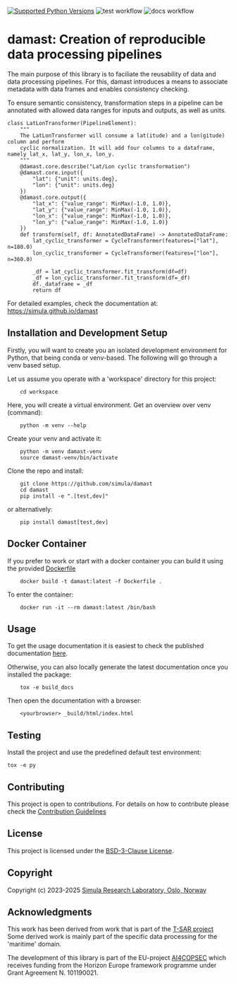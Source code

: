 [![Supported Python Versions](https://img.shields.io/pypi/pyversions/damast)](https://pypi.org/project/damast/)
![test workflow](https://github.com/simula/damast/actions/workflows/test.yml/badge.svg)
![docs workflow](https://github.com/simula/damast/actions/workflows/gh-pages.yml/badge.svg)

# damast: Creation of reproducible data processing pipelines

The main purpose of this library is to faciliate the reusability of data and data processing pipelines.
For this, damast introduces a means to associate metadata with data frames and enables consistency checking.

To ensure semantic consistency, transformation steps in a pipeline can be annotated with
allowed data ranges for inputs and outputs, as well as units.

```
class LatLonTransformer(PipelineElement):
    """
    The LatLonTransformer will consume a lat(itude) and a lon(gitude) column and perform
    cyclic normalization. It will add four columns to a dataframe, namely lat_x, lat_y, lon_x, lon_y.
    """
    @damast.core.describe("Lat/Lon cyclic transformation")
    @damast.core.input({
        "lat": {"unit": units.deg},
        "lon": {"unit": units.deg}
    })
    @damast.core.output({
        "lat_x": {"value_range": MinMax(-1.0, 1.0)},
        "lat_y": {"value_range": MinMax(-1.0, 1.0)},
        "lon_x": {"value_range": MinMax(-1.0, 1.0)},
        "lon_y": {"value_range": MinMax(-1.0, 1.0)}
    })
    def transform(self, df: AnnotatedDataFrame) -> AnnotatedDataFrame:
        lat_cyclic_transformer = CycleTransformer(features=["lat"], n=180.0)
        lon_cyclic_transformer = CycleTransformer(features=["lon"], n=360.0)

        _df = lat_cyclic_transformer.fit_transform(df=df)
        _df = lon_cyclic_transformer.fit_transform(df=_df)
        df._dataframe = _df
        return df
```

For detailed examples, check the documentation at: https://simula.github.io/damast

## Installation and Development Setup

Firstly, you will want to create you an isolated development environment for Python, that being conda or venv-based.
The following will go through a venv based setup.

Let us assume you operate with a 'workspace' directory for this project:

```
    cd workspace
```

Here, you will create a virtual environment.
Get an overview over venv (command):

```
    python -m venv --help
```

Create your venv and activate it:
```
    python -m venv damast-venv
    source damast-venv/bin/activate
```

Clone the repo and install:

```
    git clone https://github.com/simula/damast
    cd damast
    pip install -e ".[test,dev]"
```

or alternatively:
```
    pip install damast[test,dev]
```

## Docker Container

If you prefer to work or start with a docker container you can build it using the provided [Dockerfile](https://github.com/simula/damast/blob/main/Dockerfile)
```
    docker build -t damast:latest -f Dockerfile .
```

To enter the container:
```
    docker run -it --rm damast:latest /bin/bash
```

## Usage

To get the usage documentation it is easiest to check the published documentation [here](https://simula.github.io/damast/README.html).

Otherwise, you can also locally generate the latest documentation once you installed the package:
```
    tox -e build_docs
```
Then open the documentation with a browser:
```
    <yourbrowser> _build/html/index.html
```


## Testing

Install the project and use the predefined default test environment:

    tox -e py

## Contributing

This project is open to contributions. For details on how to contribute please check the [Contribution Guidelines](https://github.com/simula/damast/blob/main/CONTRIBUTING.md)

## License
This project is licensed under the [BSD-3-Clause License](https://github.com/simula/damast/blob/main/LICENSE).

## Copyright

Copyright (c) 2023-2025 [Simula Research Laboratory, Oslo, Norway](https://www.simula.no/research/research-department)

## Acknowledgments

This work has been derived from work that is part of the [T-SAR project](https://www.simula.no/research/projects/t-sar)
Some derived work is mainly part of the specific data processing for the 'maritime' domain.

The development of this library is part of the EU-project [AI4COPSEC](https://ai4copsec.eu) which receives funding
 from the Horizon Europe framework programme under Grant Agreement N. 101190021.
